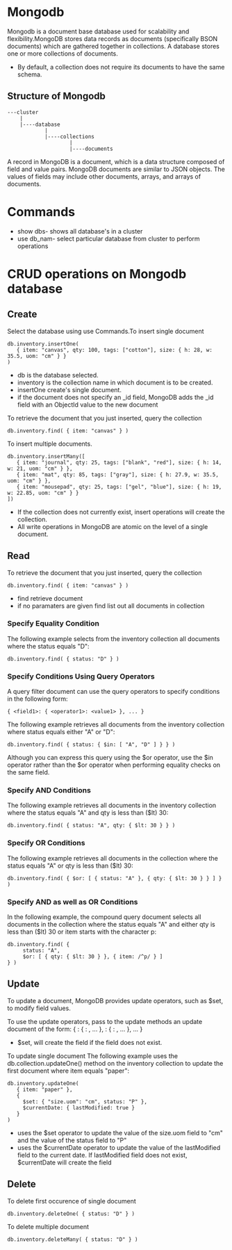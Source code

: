 # Mongodb
Mongodb is a document base database used for scalability and flexibility.MongoDB stores data records as documents (specifically BSON documents) which are gathered together in collections. A database stores one or more collections of documents.
* By default, a collection does not require its documents to have the same schema.

## Structure of Mongodb
```text
---cluster
    |
    |----database
            |
            |----collections
                    |
                    |----documents
```
A record in MongoDB is a document, which is a data structure composed of field and value pairs. MongoDB documents are similar to JSON objects. The values of fields may include other documents, arrays, and arrays of documents.

# Commands
* show dbs- shows all database's in a cluster
* use db_nam- select particular database from cluster to perform operations

# CRUD operations on Mongodb database
## Create
Select the database using use Commands.To insert single document 
```MongoDB shell
db.inventory.insertOne(
   { item: "canvas", qty: 100, tags: ["cotton"], size: { h: 28, w: 35.5, uom: "cm" } }
)
```
* db is the database selected.
* inventory is the collection name in which document is to be created.
* insertOne create's single document.
* if the document does not specify an _id field, MongoDB adds the _id field with an ObjectId value to the new document

To retrieve the document that you just inserted, query the collection
```MongoDB shell
db.inventory.find( { item: "canvas" } )
```

To insert multiple documents.
```MongoDB shell
db.inventory.insertMany([
   { item: "journal", qty: 25, tags: ["blank", "red"], size: { h: 14, w: 21, uom: "cm" } },
   { item: "mat", qty: 85, tags: ["gray"], size: { h: 27.9, w: 35.5, uom: "cm" } },
   { item: "mousepad", qty: 25, tags: ["gel", "blue"], size: { h: 19, w: 22.85, uom: "cm" } }
])
```

* If the collection does not currently exist, insert operations will create the collection.
* All write operations in MongoDB are atomic on the level of a single document.


## Read
To retrieve the document that you just inserted, query the collection
```MongoDB shell
db.inventory.find( { item: "canvas" } )
```
* find retrieve document
* if no paramaters are given find list out all documents in collection

### Specify Equality Condition
The following example selects from the inventory collection all documents where the status equals "D":
```MongoDB shell
db.inventory.find( { status: "D" } )
```

### Specify Conditions Using Query Operators
A query filter document can use the query operators to specify conditions in the following form:
```MongoDB shell
{ <field1>: { <operator1>: <value1> }, ... }
```
The following example retrieves all documents from the inventory collection where status equals either "A" or "D":

```MongoDB shell
db.inventory.find( { status: { $in: [ "A", "D" ] } } )
```
Although you can express this query using the $or operator, use the $in operator rather than the $or operator when performing equality checks on the same field.

### Specify AND Conditions
The following example retrieves all documents in the inventory collection where the status equals "A" and qty is less than ($lt) 30:
```MongoDB shell
db.inventory.find( { status: "A", qty: { $lt: 30 } } )
```
### Specify OR Conditions
The following example retrieves all documents in the collection where the status equals "A" or qty is less than ($lt) 30:
```MongoDB shell
db.inventory.find( { $or: [ { status: "A" }, { qty: { $lt: 30 } } ] } )
```
### Specify AND as well as OR Conditions
In the following example, the compound query document selects all documents in the collection where the status equals "A" and either qty is less than ($lt) 30 or item starts with the character p:
```MongoDB shell
db.inventory.find( {
     status: "A",
     $or: [ { qty: { $lt: 30 } }, { item: /^p/ } ]
} )
```

## Update
To update a document, MongoDB provides update operators, such as $set, to modify field values.

To use the update operators, pass to the update methods an update document of the form:
{
  <update operator>: { <field1>: <value1>, ... },
  <update operator>: { <field2>: <value2>, ... },
  ...
}
*  $set, will create the field if the field does not exist.

To update single document 
The following example uses the db.collection.updateOne() method on the inventory collection to update the first document where item equals "paper":

```MongoDB shell
db.inventory.updateOne(
   { item: "paper" },
   {
     $set: { "size.uom": "cm", status: "P" },
     $currentDate: { lastModified: true }
   }
)
```
* uses the $set operator to update the value of the size.uom field to "cm" and the value of the status field to "P"
* uses the $currentDate operator to update the value of the lastModified field to the current date. If lastModified field does not exist, $currentDate will create the field


## Delete
To delete first occurence of single document
```MongoDB shell
db.inventory.deleteOne( { status: "D" } )
```

To delete multiple document


```MongoDB shell
db.inventory.deleteMany( { status: "D" } )
```

